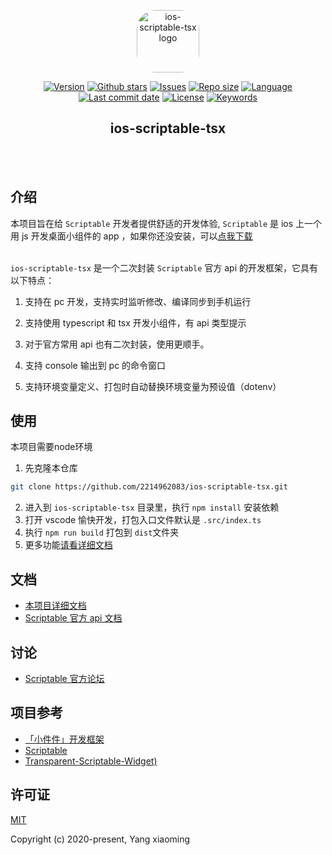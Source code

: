 <p align="center"><a href="https://github.com/2214962083/ios-scriptable-tsx" target="_blank" rel="noopener noreferrer"><img width="100" src="https://scriptable.app/assets/appicon.png" alt="ios-scriptable-tsx logo" style="border-radius: 30px;"></a></p>

<p align="center">
  <!-- package.json 版本 -->
  <a href="https://github.com/2214962083/ios-scriptable-tsx"><img src="https://img.shields.io/github/package-json/v/2214962083/ios-scriptable-tsx" alt="Version"></a>
  <!-- star数量 -->
  <a href="https://github.com/2214962083/ios-scriptable-tsx"><img src="https://img.shields.io/github/stars/2214962083/ios-scriptable-tsx" alt="Github stars"></a>
  <!-- issues -->
  <a href="https://github.com/2214962083/ios-scriptable-tsx/issues"><img src="https://img.shields.io/github/issues/2214962083/ios-scriptable-tsx" alt="Issues"></a>
  <!-- 仓库大小 -->
  <a href="https://github.com/2214962083/ios-scriptable-tsx"><img src="https://img.shields.io/github/repo-size/2214962083/ios-scriptable-tsx" alt="Repo size"></a>
  <!-- 语言 -->
  <a href="https://github.com/2214962083/ios-scriptable-tsx"><img src="https://img.shields.io/github/languages/top/2214962083/ios-scriptable-tsx" alt="Language"></a>
  <!-- 最后一次提交时间 -->
  <a href="https://github.com/2214962083/ios-scriptable-tsx"><img src="https://img.shields.io/github/last-commit/2214962083/ios-scriptable-tsx" alt="Last commit date"></a>
  <!-- 证书 -->
  <a href="https://github.com/2214962083/ios-scriptable-tsx/blob/dev/LICENSE"><img src="https://img.shields.io/github/license/2214962083/ios-scriptable-tsx" alt="License"></a>
  <!-- package.json 关键词 -->
  <a href="https://github.com/2214962083/ios-scriptable-tsx"><img src="https://img.shields.io/github/package-json/keywords/2214962083/ios-scriptable-tsx" alt="Keywords"></a>
</p>

<h2 align="center">ios-scriptable-tsx</h2><br/><br/>

## 介绍

本项目旨在给 `Scriptable` 开发者提供舒适的开发体验,  `Scriptable` 是 ios 上一个用 js 开发桌面小组件的 app ，如果你还没安装，可以[点我下载](https://apps.apple.com/us/app/scriptable/id1405459188)</br></br>

`ios-scriptable-tsx` 是一个二次封装 `Scriptable` 官方 api 的开发框架，它具有以下特点：

1. 支持在 pc 开发，支持实时监听修改、编译同步到手机运行

2.  支持使用 typescript 和 tsx 开发小组件，有 api 类型提示

3. 对于官方常用 api 也有二次封装，使用更顺手。

4. 支持 console 输出到 pc 的命令窗口

5.  支持环境变量定义、打包时自动替换环境变量为预设值（dotenv）

## 使用

本项目需要node环境

1. 先克隆本仓库

```bash
git clone https://github.com/2214962083/ios-scriptable-tsx.git
```

2. 进入到 `ios-scriptable-tsx` 目录里，执行 `npm install` 安装依赖
3. 打开 vscode 愉快开发，打包入口文件默认是 `.src/index.ts`
4. 执行 `npm run build` 打包到 `dist`文件夹
5. 更多功能[请看详细文档](./docs/README.md) 

## 文档
- [本项目详细文档](./docs/README.md)
- [Scriptable 官方 api 文档](https://docs.scriptable.app/)

## 讨论

- [Scriptable 官方论坛](https://talk.automators.fm/c/scriptable/13)

## 项目参考

- [「小件件」开发框架](https://github.com/im3x/Scriptables)
- [Scriptable](https://github.com/dompling/Scriptable)
- [Transparent-Scriptable-Widget)](https://github.com/mzeryck/Transparent-Scriptable-Widget)

## 许可证

[MIT](https://opensource.org/licenses/MIT)

Copyright (c) 2020-present, Yang xiaoming
